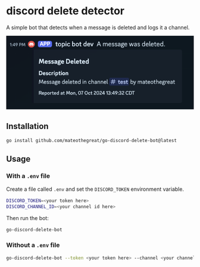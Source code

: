 # discord delete detector

A simple bot that detects when a message is deleted and logs it a channel.

![alt text](screenshot.png)

## Installation

```sh
go install github.com/mateothegreat/go-discord-delete-bot@latest
```

## Usage

### With a `.env` file

Create a file called `.env` and set the `DISCORD_TOKEN` environment variable.

```sh
DISCORD_TOKEN=<your token here>
DISCORD_CHANNEL_ID=<your channel id here>
```

Then run the bot:

```sh
go-discord-delete-bot
```

### Without a `.env` file

```sh
go-discord-delete-bot --token <your token here> --channel <your channel id here>
```
